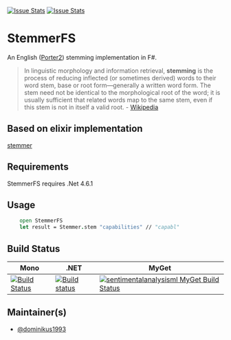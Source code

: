 [![Issue Stats](http://issuestats.com/github/SentimentalAnalysisML/SentimentalAnalysisML.Stemmer/badge/issue)](http://issuestats.com/github/SentimentalAnalysisML/SentimentalAnalysisML.Stemmer)
[![Issue Stats](http://issuestats.com/github/SentimentalAnalysisML/SentimentalAnalysisML.Stemmer/badge/pr)](http://issuestats.com/github/SentimentalAnalysisML/SentimentalAnalysisML.Stemmer)

# StemmerFS

An English ([Porter2](http://snowballstem.org/algorithms/english/stemmer.html)) stemming implementation in F#.

> In linguistic morphology and information retrieval, __stemming__ is the process of reducing inflected (or sometimes derived) words to their word stem, base or root form—generally a written word form. The stem need not be identical to the morphological root of the word; it is usually sufficient that related words map to the same stem, even if this stem is not in itself a valid root. - [Wikipedia](https://en.wikipedia.org/wiki/Stemming)

## Based on elixir implementation 

[stemmer](https://github.com/fredwu/stemmer)

## Requirements

StemmerFS requires .Net 4.6.1

## Usage

```fsharp
    open StemmerFS
    let result = Stemmer.stem "capabilities" // "capabl"

```  

## Build Status

Mono | .NET | MyGet
---- | ---- | ----
[![Build Status](https://travis-ci.org/SentimentalAnalysisML/SentimentalAnalysisML.Stemmer.svg?branch=master)](https://travis-ci.org/SentimentalAnalysisML/SentimentalAnalysisML.Stemmer)| [![Build status](https://ci.appveyor.com/api/projects/status/d7lk960dgq7gpvqa?svg=true)](https://ci.appveyor.com/project/dominikus1993/sentimentalanalysisml-stemmer) | [![sentimentalanalysisml MyGet Build Status](https://www.myget.org/BuildSource/Badge/sentimentalanalysisml?identifier=45a497f1-9d16-4476-9f21-741ccf803606)](https://www.myget.org/)

## Maintainer(s)

- [@dominikus1993](https://github.com/dominikus1993)